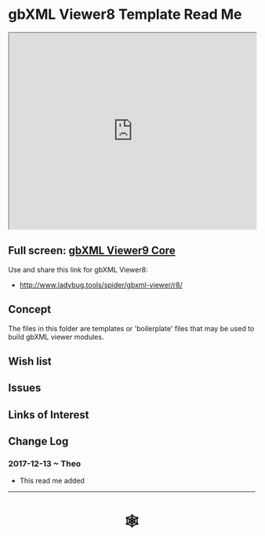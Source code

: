 <span style=display:none; >[You are now in a GitHub source code view - click this link to view Read Me file as a web page](http://www.ladybug.tools/spider/index.html#gbxml-viewer/r8/README.md "View file as a web page." ) </span>

# gbXML Viewer8 Template Read Me


<iframe class=iframeReadMe src=http://www.ladybug.tools/spider/gbxml-viewer/r8/gbxml-viewer8-01-core/gbxml-viewer8-core-r3.html width=100% height=400px >Iframes are not displayed on github.com</iframe>


## Full screen: [gbXML Viewer9 Core]( http://www.ladybug.tools/spider/gbxml-viewer/r8/gbxml-viewer9-01-core/gbxml-viewer9-core.html )

Use and share this link for gbXML Viewer8:

* <http://www.ladybug.tools/spider/gbxml-viewer/r8/>

## Concept

The files in this folder are templates or 'boilerplate' files that may be used to build gbXML viewer modules.

## Wish list



## Issues



## Links of Interest



## Change Log


### 2017-12-13 ~ Theo

* This read me added

***


# <center title="hello!" ><a href=javascript:window.scrollTo(0,0); style=text-decoration:none; > &#x1f578; </a></center>



